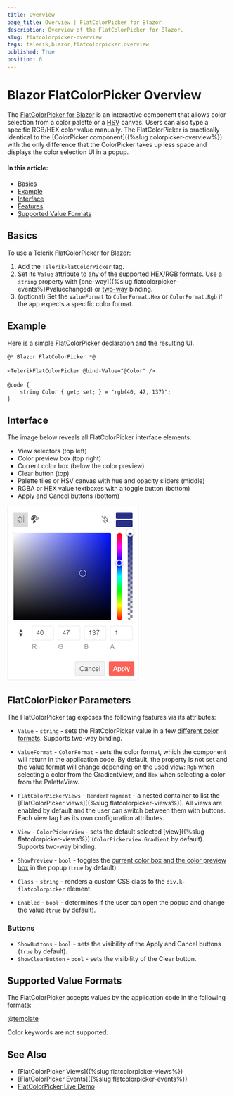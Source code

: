 ```yaml
---
title: Overview
page_title: Overview | FlatColorPicker for Blazor
description: Overview of the FlatColorPicker for Blazor.
slug: flatcolorpicker-overview
tags: telerik,blazor,flatcolorpicker,overview
published: True
position: 0
---
```


# Blazor FlatColorPicker Overview

The <a href = "https://www.telerik.com/blazor-ui/flatcolorpicker" target="_blank">FlatColorPicker for Blazor</a> is an interactive component that allows color selection from a color palette or a [HSV](https://en.wikipedia.org/wiki/HSL_and_HSV) canvas. Users can also type a specific RGB/HEX color value manually. The FlatColorPicker is practically identical to the [ColorPicker component]({%slug colorpicker-overview%}) with the only difference that the ColorPicker takes up less space and displays the color selection UI in a popup.

#### In this article:
   * [Basics](#basics)
   * [Example](#example)
   * [Interface](#interface)
   * [Features](#features)
   * [Supported Value Formats](#supported-value-formats)

## Basics

To use a Telerik FlatColorPicker for Blazor:

1. Add the `TelerikFlatColorPicker` tag.
1. Set its `Value` attribute to any of the [supported HEX/RGB formats](#supported-value-formats). Use a `string` property with [one-way]({%slug flatcolorpicker-events%}#valuechanged) or [two-way](#example) binding.
1. (optional) Set the `ValueFormat` to `ColorFormat.Hex` or `ColorFormat.Rgb` if the app expects a specific color format.

## Example

Here is a simple FlatColorPicker declaration and the resulting UI.

````CSHTML
@* Blazor FlatColorPicker *@

<TelerikFlatColorPicker @bind-Value="@Color" />

@code {
    string Color { get; set; } = "rgb(40, 47, 137)";
}
````

## Interface

The image below reveals all FlatColorPicker interface elements:

* View selectors (top left)
* Color preview box (top right)
* Current color box (below the color preview)
* Clear button (top)
* Palette tiles or HSV canvas with hue and opacity sliders (middle)
* RGBA or HEX value textboxes with a toggle button (bottom)
* Apply and Cancel buttons (bottom)

![FlatColorPicker component](images/flatcolorpicker-overview.png)

## FlatColorPicker Parameters

The FlatColorPicker tag exposes the following features via its attributes:

* `Value` - `string` - sets the FlatColorPicker value in a few [different color formats](#supported-value-formats). Supports two-way binding.
* `ValueFormat` - `ColorFormat` - sets the color format, which the component will return in the application code. By default, the property is not set and the value format will change depending on the used view: `Rgb` when selecting a color from the GradientView, and `Hex` when selecting a color from the PaletteView.
* `FlatColorPickerViews` - `RenderFragment` - a nested container to list the [FlatColorPicker views]({%slug flatcolorpicker-views%}). All views are enabled by default and the user can switch between them with buttons. Each view tag has its own configuration attributes.
* `View` - `ColorPickerView` - sets the default selected [view]({%slug flatcolorpicker-views%}) (`ColorPickerView.Gradient` by default). Supports two-way binding.
* `ShowPreview` - `bool` - toggles the [current color box and the color preview box](#interface) in the popup (`true` by default).

* `Class` - `string` - renders a custom CSS class to the `div.k-flatcolorpicker` element.
* `Enabled` - `bool` - determines if the user can open the popup and change the value (`true` by default).

### Buttons

* `ShowButtons` - `bool` - sets the visibility of the Apply and Cancel buttons (`true` by default).
* `ShowClearButton` - `bool` - sets the visibility of the Clear button.

## Supported Value Formats

The FlatColorPicker accepts values by the application code in the following formats:

@[template](/_contentTemplates/common/coloreditors.md#value-formats)

Color keywords are not supported.

## See Also

* [FlatColorPicker Views]({%slug flatcolorpicker-views%})
* [FlatColorPicker Events]({%slug flatcolorpicker-events%})
* [FlatColorPicker Live Demo](https://demos.telerik.com/blazor-ui/flatcolorpicker/overview)
